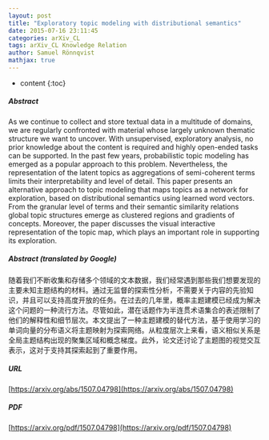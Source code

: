```yaml
---
layout: post
title: "Exploratory topic modeling with distributional semantics"
date: 2015-07-16 23:11:45
categories: arXiv_CL
tags: arXiv_CL Knowledge Relation
author: Samuel Rönnqvist
mathjax: true
---
```


* content
{:toc}

##### Abstract
As we continue to collect and store textual data in a multitude of domains, we are regularly confronted with material whose largely unknown thematic structure we want to uncover. With unsupervised, exploratory analysis, no prior knowledge about the content is required and highly open-ended tasks can be supported. In the past few years, probabilistic topic modeling has emerged as a popular approach to this problem. Nevertheless, the representation of the latent topics as aggregations of semi-coherent terms limits their interpretability and level of detail. This paper presents an alternative approach to topic modeling that maps topics as a network for exploration, based on distributional semantics using learned word vectors. From the granular level of terms and their semantic similarity relations global topic structures emerge as clustered regions and gradients of concepts. Moreover, the paper discusses the visual interactive representation of the topic map, which plays an important role in supporting its exploration.

##### Abstract (translated by Google)
随着我们不断收集和存储多个领域的文本数据，我们经常遇到那些我们想要发现的主要未知主题结构的材料。通过无监督的探索性分析，不需要关于内容的先验知识，并且可以支持高度开放的任务。在过去的几年里，概率主题建模已经成为解决这个问题的一种流行方法。尽管如此，潜在话题作为半连贯术语集合的表述限制了他们的解释性和细节层次。本文提出了一种主题建模的替代方法，基于使用学习的单词向量的分布语义将主题映射为探索网络。从粒度层次上来看，语义相似关系是全局主题结构出现的聚集区域和概念梯度。此外，论文还讨论了主题图的视觉交互表示，这对于支持其探索起到了重要作用。

##### URL
[https://arxiv.org/abs/1507.04798](https://arxiv.org/abs/1507.04798)

##### PDF
[https://arxiv.org/pdf/1507.04798](https://arxiv.org/pdf/1507.04798)

